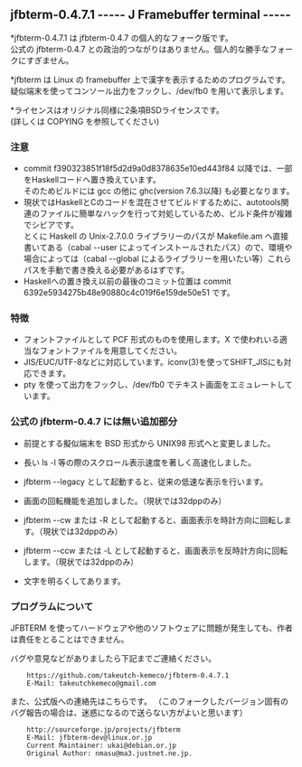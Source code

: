 ## jfbterm-0.4.7.1 ----- J Framebuffer terminal -----

*jfbterm-0.4.7.1 は jfbterm-0.4.7 の個人的なフォーク版です。  
公式の jfbterm-0.4.7 との政治的つながりはありません。個人的な勝手なフォークにすぎません。

*jfbterm は Linux の framebuffer 上で漢字を表示するためのプログラムです。  
疑似端末を使ってコンソール出力をフックし、/dev/fb0 を用いて表示します。

*ライセンスはオリジナル同様に2条項BSDライセンスです。  
(詳しくは COPYING を参照してください)

### 注意
* commit f390323851f18f5d2d9a0d8378635e10ed443f84 以降では、一部をHaskellコードへ置き換えています。  
そのためビルドには gcc の他に ghc(version 7.6.3以降) も必要となります。
* 現状ではHaskellとCのコードを混在させてビルドするために、autotools関連のファイルに簡単なハックを行って対処しているため、ビルド条件が複雑でシビアです。  
とくに Haskell の Unix-2.7.0.0 ライブラリーのパスが Makefile.am へ直接書いてある（cabal --user によってインストールされたパス）ので、環境や場合によっては（cabal --global によるライブラリーを用いたい等）これらパスを手動で書き換える必要があるはずです。  
* Haskellへの置き換え以前の最後のコミット位置は commit 6392e5934275b48e90880c4c019f6e159de50e51 です。

### 特徴
* フォントファイルとして PCF 形式のものを使用します。X で使われいる適当なフォントファイルを用意してください。
* JIS/EUC/UTF-8などに対応しています。iconv(3)を使ってSHIFT_JISにも対応できます。
* pty を使って出力をフックし、/dev/fb0 でテキスト画面をエミュレートしています。

### 公式の jfbterm-0.4.7 には無い追加部分
* 前提とする擬似端末を BSD 形式から UNIX98 形式へと変更しました。

* 長い ls -l 等の際のスクロール表示速度を著しく高速化しました。
* jfbterm --legacy として起動すると、従来の低速な表示を行います。

* 画面の回転機能を追加しました。（現状では32dppのみ）
* jfbterm --cw または -R として起動すると、画面表示を時計方向に回転します。（現状では32dppのみ）
* jfbterm --ccw または -L として起動すると、画面表示を反時計方向に回転します。（現状では32dppのみ）

* 文字を明るくしてあります。

### プログラムについて
JFBTERM を使ってハードウェアや他のソフトウェアに問題が発生しても、作者は責任をとることはできません。

バグや意見などがありましたら下記までご連絡ください。

		https://github.com/takeutch-kemeco/jfbterm-0.4.7.1
		E-Mail: takeutchkemeco@gmail.com

また、公式版への連絡先はこちらです。
（このフォークしたバージョン固有のバグ報告の場合は、迷惑になるので送らない方がよいと思います）

		http://sourceforge.jp/projects/jfbterm
		E-Mail: jfbterm-dev@linux.or.jp
		Current Maintainer: ukai@debian.or.jp
		Original Author: nmasu@ma3.justnet.ne.jp.

